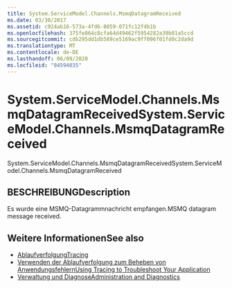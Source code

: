 ```yaml
---
title: System.ServiceModel.Channels.MsmqDatagramReceived
ms.date: 03/30/2017
ms.assetid: c924ab16-573a-4fd6-8059-071fc12f4b1b
ms.openlocfilehash: 375fe864c8cfa64d49462f5954282a39b01a5ccd
ms.sourcegitcommit: cdb295dd1db589ce5169ac9ff096f01fd0c2da9d
ms.translationtype: MT
ms.contentlocale: de-DE
ms.lasthandoff: 06/09/2020
ms.locfileid: "84594035"
---
```

# <a name="systemservicemodelchannelsmsmqdatagramreceived"></a><span data-ttu-id="14928-102">System.ServiceModel.Channels.MsmqDatagramReceived</span><span class="sxs-lookup"><span data-stu-id="14928-102">System.ServiceModel.Channels.MsmqDatagramReceived</span></span>
<span data-ttu-id="14928-103">System.ServiceModel.Channels.MsmqDatagramReceived</span><span class="sxs-lookup"><span data-stu-id="14928-103">System.ServiceModel.Channels.MsmqDatagramReceived</span></span>  
  
## <a name="description"></a><span data-ttu-id="14928-104">BESCHREIBUNG</span><span class="sxs-lookup"><span data-stu-id="14928-104">Description</span></span>  
 <span data-ttu-id="14928-105">Es wurde eine MSMQ-Datagrammnachricht empfangen.</span><span class="sxs-lookup"><span data-stu-id="14928-105">MSMQ datagram message received.</span></span>  
  
## <a name="see-also"></a><span data-ttu-id="14928-106">Weitere Informationen</span><span class="sxs-lookup"><span data-stu-id="14928-106">See also</span></span>

- [<span data-ttu-id="14928-107">Ablaufverfolgung</span><span class="sxs-lookup"><span data-stu-id="14928-107">Tracing</span></span>](index.md)
- [<span data-ttu-id="14928-108">Verwenden der Ablaufverfolgung zum Beheben von Anwendungsfehlern</span><span class="sxs-lookup"><span data-stu-id="14928-108">Using Tracing to Troubleshoot Your Application</span></span>](using-tracing-to-troubleshoot-your-application.md)
- [<span data-ttu-id="14928-109">Verwaltung und Diagnose</span><span class="sxs-lookup"><span data-stu-id="14928-109">Administration and Diagnostics</span></span>](../index.md)
